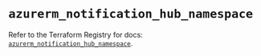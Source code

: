 # `azurerm_notification_hub_namespace`

Refer to the Terraform Registry for docs: [`azurerm_notification_hub_namespace`](https://registry.terraform.io/providers/hashicorp/azurerm/4.41.0/docs/resources/notification_hub_namespace).
